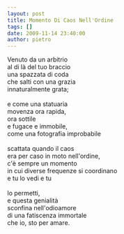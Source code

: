 ```yaml
---
layout: post
title: Momento Di Caos Nell'Ordine
tags: []
date: 2009-11-14 23:40:00
author: pietro
---
```

Venuto da un arbitrio<br/>al di là del tuo braccio<br/>una spazzata di coda<br/>che salti con una grazia<br/>innaturalmente grata;<br/><br/>e come una statuaria<br/>movenza ora rapida,<br/>ora sottile<br/>e fugace e immobile,<br/>come una fotografia improbabile<br/><br/>scattata quando il caos<br/>era per caso in moto nell'ordine,<br/>c'è sempre un momento<br/>in cui diverse frequenze si coordinano<br/>e tu lo vedi e tu<br/><br/>lo permetti,<br/>e questa genialità<br/>sconfina nell'odioamore<br/>di una fatiscenza immortale<br/>che io, sto per amare.
